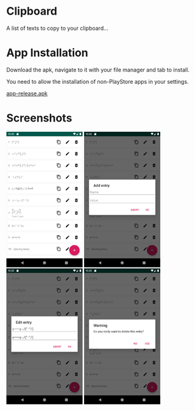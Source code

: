 # Clipboard
A list of texts to copy to your clipboard...
# App Installation
Download the apk, navigate to it with your file manager and tab to install.

You need to allow the installation of non-PlayStore apps in your settings.

[app-release.apk](app/release/app-release.apk)
# Screenshots
<img src="screenshots/screenshot-1.png" title="screenshot 1 - list" width="200"> <img src="screenshots/screenshot-2.png" title="screenshot 2 - add dialog" width="200"> <img src="screenshots/screenshot-3.png" title="screenshot 3 - edit dialog" width="200"> <img src="screenshots/screenshot-4.png" title="screenshot 4 - remove dialog" width="200">
